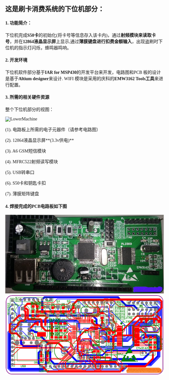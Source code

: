 <font face="Times New Roman">

## 这是刷卡消费系统的下位机部分：

#### 1. 功能简介： 

  下位机完成**S50卡**的初始化(将卡号等信息存入该卡内)，通过**射频模块来读取卡号**，并在**12864液晶显示屏**上显示,通过**薄膜键盘进行扣费金额输入**，出现盗刷时下位机的指示灯闪烁，蜂鸣器鸣响。

#### 2. 开发环境
   
  下位机软件部分基于**IAR for MSP430**的开发平台来开发，电路图和PCB 板的设计是基于**Altium designer**来设计. WIFI 模块是采用的庆科的**EMW3162 Tools工具**来进行配置。

#### 3. 所需的相关硬件资源

  整个下位机部分的视图：

![LowerMachine](./img/HardwarePlatform.png)

   (1). 电路板上所需的电子元器件（请参考电路图）
   
   (2). 12864液晶显示屏**(3.3v供电)**

   (3). A6 GSM短信模块

   (4). MFRC522射频读写模块

   (5). USB转串口

   (6). S50卡和钥匙卡扣

   (7). 薄膜矩阵键盘

#### 4. 焊接完成的PCB电路板如下图


![PCB](./img/PCBPCB.png)   ![Schematic](./img/Schematic.png)

</font>